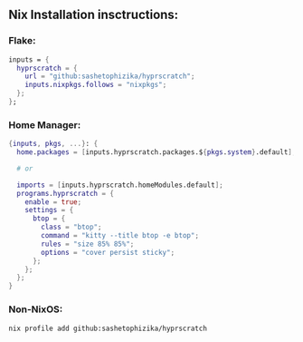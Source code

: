 ## Nix Installation insctructions:

### Flake:
```nix
inputs = {
  hyprscratch = {
    url = "github:sashetophizika/hyprscratch";
    inputs.nixpkgs.follows = "nixpkgs";
  };
};
```

### Home Manager:
```nix
{inputs, pkgs, ...}: {
  home.packages = [inputs.hyprscratch.packages.${pkgs.system}.default];

  # or

  imports = [inputs.hyprscratch.homeModules.default];
  programs.hyprscratch = {
    enable = true;
    settings = {
      btop = {
        class = "btop";
        command = "kitty --title btop -e btop";
        rules = "size 85% 85%";
        options = "cover persist sticky";
      };
    };
  };
}
```

### Non-NixOS:
```bash
nix profile add github:sashetophizika/hyprscratch
```

